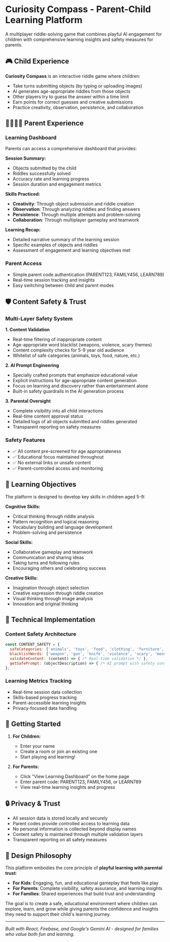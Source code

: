 # Curiosity Compass - Parent-Child Learning Platform

A multiplayer riddle-solving game that combines playful AI engagement for children with comprehensive learning insights and safety measures for parents.

## 🎮 Child Experience

**Curiosity Compass** is an interactive riddle game where children:
- Take turns submitting objects (by typing or uploading images)
- AI generates age-appropriate riddles from those objects
- Other players try to guess the answer within a time limit
- Earn points for correct guesses and creative submissions
- Practice creativity, observation, persistence, and collaboration

## 👨‍👩‍👧‍👦 Parent Experience

### Learning Dashboard
Parents can access a comprehensive dashboard that provides:

**Session Summary:**
- Objects submitted by the child
- Riddles successfully solved
- Accuracy rate and learning progress
- Session duration and engagement metrics

**Skills Practiced:**
- **Creativity**: Through object submission and riddle creation
- **Observation**: Through analyzing riddles and finding answers
- **Persistence**: Through multiple attempts and problem-solving
- **Collaboration**: Through multiplayer gameplay and teamwork

**Learning Recap:**
- Detailed narrative summary of the learning session
- Specific examples of objects and riddles
- Assessment of engagement and learning objectives met

### Parent Access
- Simple parent code authentication (PARENT123, FAMILY456, LEARN789)
- Real-time session tracking and insights
- Easy switching between child and parent modes

## 🛡️ Content Safety & Trust

### Multi-Layer Safety System

**1. Content Validation**
- Real-time filtering of inappropriate content
- Age-appropriate word blacklist (weapons, violence, scary themes)
- Content complexity checks for 5-9 year old audience
- Whitelist of safe categories (animals, toys, food, nature, etc.)

**2. AI Prompt Engineering**
- Specially crafted prompts that emphasize educational value
- Explicit instructions for age-appropriate content generation
- Focus on learning and discovery rather than entertainment alone
- Built-in safety guardrails in the AI generation process

**3. Parental Oversight**
- Complete visibility into all child interactions
- Real-time content approval status
- Detailed logs of all objects submitted and riddles generated
- Transparent reporting on safety measures

### Safety Features
- ✅ All content pre-screened for age appropriateness
- ✅ Educational focus maintained throughout
- ✅ No external links or unsafe content
- ✅ Parent-controlled access and monitoring

## 🎯 Learning Objectives

The platform is designed to develop key skills in children aged 5-9:

**Cognitive Skills:**
- Critical thinking through riddle analysis
- Pattern recognition and logical reasoning
- Vocabulary building and language development
- Problem-solving and persistence

**Social Skills:**
- Collaborative gameplay and teamwork
- Communication and sharing ideas
- Taking turns and following rules
- Encouraging others and celebrating success

**Creative Skills:**
- Imagination through object selection
- Creative expression through riddle creation
- Visual thinking through image analysis
- Innovation and original thinking

## 🔧 Technical Implementation

### Content Safety Architecture
```javascript
const CONTENT_SAFETY = {
  safeCategories: ['animals', 'toys', 'food', 'clothing', 'furniture', 'vehicles', 'nature', 'sports', 'school', 'home', 'colors', 'shapes'],
  blacklistWords: ['weapon', 'gun', 'knife', 'violence', 'scary', 'monster', 'death', 'blood', 'adult', 'inappropriate'],
  validateContent: (content) => { /* Real-time validation */ },
  getSafePrompt: (objectDescription) => { /* AI prompt with safety constraints */ }
};
```

### Learning Metrics Tracking
- Real-time session data collection
- Skills-based progress tracking
- Parent-accessible learning insights
- Privacy-focused data handling

## 🚀 Getting Started

1. **For Children:**
   - Enter your name
   - Create a room or join an existing one
   - Start playing and learning!

2. **For Parents:**
   - Click "View Learning Dashboard" on the home page
   - Enter parent code: PARENT123, FAMILY456, or LEARN789
   - View real-time learning insights and progress

## 🔒 Privacy & Trust

- All session data is stored locally and securely
- Parent codes provide controlled access to learning data
- No personal information is collected beyond display names
- Content safety is maintained through multiple validation layers
- Transparent reporting on all safety measures

## 🎨 Design Philosophy

This platform embodies the core principle of **playful learning with parental trust**:

- **For Kids**: Engaging, fun, and educational gameplay that feels like play
- **For Parents**: Complete visibility, safety assurance, and learning insights
- **For Families**: Shared experiences that build trust and understanding

The goal is to create a safe, educational environment where children can explore, learn, and grow while giving parents the confidence and insights they need to support their child's learning journey.

---

*Built with React, Firebase, and Google's Gemini AI - designed for families who value both fun and learning.*